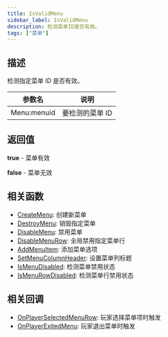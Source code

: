 ```yaml
---
title: IsValidMenu
sidebar_label: IsValidMenu
description: 检测菜单ID是否有效。
tags: ["菜单"]
---
```


## 描述

检测指定菜单 ID 是否有效。

| 参数名      | 说明            |
| ----------- | --------------- |
| Menu:menuid | 要检测的菜单 ID |

## 返回值

**true** - 菜单有效

**false** - 菜单无效

## 相关函数

- [CreateMenu](CreateMenu): 创建新菜单
- [DestroyMenu](DestroyMenu): 销毁指定菜单
- [DisableMenu](DisableMenu): 禁用菜单
- [DisableMenuRow](DisableMenuRow): 全局禁用指定菜单行
- [AddMenuItem](AddMenuItem): 添加菜单选项
- [SetMenuColumnHeader](SetMenuColumnHeader): 设置菜单列标题
- [IsMenuDisabled](IsMenuDisabled): 检测菜单禁用状态
- [IsMenuRowDisabled](IsMenuRowDisabled): 检测菜单行禁用状态

## 相关回调

- [OnPlayerSelectedMenuRow](../callbacks/OnPlayerSelectedMenuRow): 玩家选择菜单项时触发
- [OnPlayerExitedMenu](../callbacks/OnPlayerExitedMenu): 玩家退出菜单时触发
